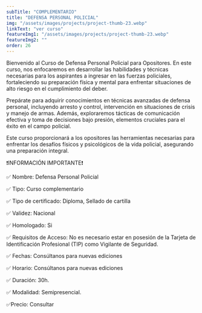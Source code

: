 ```yaml
---
subTitle: "COMPLEMENTARIO" 
title: "DEFENSA PERSONAL POLICIAL"
img: "/assets/images/projects/project-thumb-23.webp"
linkText: "ver curso"
featureImg1: "/assets/images/projects/project-thumb-23.webp"
featureImg2: ""
order: 26
---
```

Bienvenido al Curso de Defensa Personal Policial para Opositores. En este curso, nos enfocaremos en desarrollar las 
habilidades y técnicas necesarias para los aspirantes a ingresar en las fuerzas policiales, fortaleciendo su preparación 
física y mental para enfrentar situaciones de alto riesgo en el cumplimiento del deber.

Prepárate para adquirir conocimientos en técnicas avanzadas de defensa personal, incluyendo arresto y control, 
intervención en situaciones de crisis y manejo de armas. Además, exploraremos tácticas de comunicación efectiva y 
toma de decisiones bajo presión, elementos cruciales para el éxito en el campo policial.

Este curso proporcionará a los opositores las herramientas necesarias para enfrentar los desafíos físicos y psicológicos 
de la vida policial, asegurando una preparación integral.

❗️INFORMACIÓN IMPORTANTE❗️

✅ Nombre: Defensa Personal Policial

✅ Tipo: Curso complementario

✅ Tipo de certificado: Diploma, Sellado de cartilla

✅ Validez: Nacional

✅ Homologado: Si

✅ Requisitos de Acceso: No es necesario estar en posesión de la Tarjeta de Identificación Profesional (TIP) como Vigilante de Seguridad.

✅ Fechas: Consúltanos para nuevas ediciones

✅ Horario: Consúltanos para nuevas ediciones

✅ Duración: 30h.

✅ Modalidad: Semipresencial.

✅Precio: Consultar